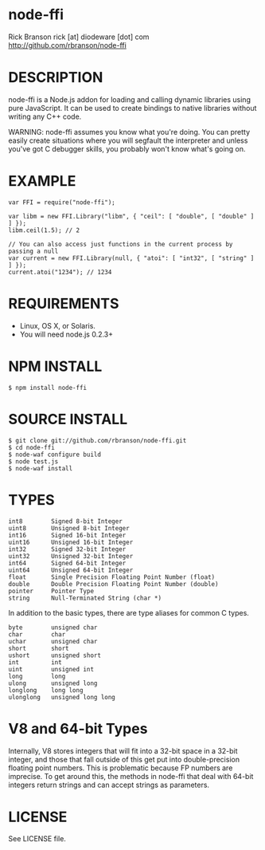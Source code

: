 # node-ffi

Rick Branson rick [at] diodeware [dot] com
http://github.com/rbranson/node-ffi

# DESCRIPTION

node-ffi is a Node.js addon for loading and calling dynamic libraries using pure JavaScript. It can be used to create bindings to native libraries without writing any C++ code.

WARNING: node-ffi assumes you know what you're doing. You can pretty easily create situations where you will segfault the interpreter and unless you've got C debugger skills, you probably won't know what's going on.

# EXAMPLE

    var FFI = require("node-ffi");

    var libm = new FFI.Library("libm", { "ceil": [ "double", [ "double" ] ] });
    libm.ceil(1.5); // 2

    // You can also access just functions in the current process by passing a null
    var current = new FFI.Library(null, { "atoi": [ "int32", [ "string" ] ] });
    current.atoi("1234"); // 1234

# REQUIREMENTS

* Linux, OS X, or Solaris.
* You will need node.js 0.2.3+

# NPM INSTALL
  
    $ npm install node-ffi

# SOURCE INSTALL

    $ git clone git://github.com/rbranson/node-ffi.git
    $ cd node-ffi
    $ node-waf configure build
    $ node test.js
    $ node-waf install

# TYPES

    int8        Signed 8-bit Integer
    uint8       Unsigned 8-bit Integer
    int16       Signed 16-bit Integer
    uint16      Unsigned 16-bit Integer
    int32       Signed 32-bit Integer
    uint32      Unsigned 32-bit Integer
    int64       Signed 64-bit Integer 
    uint64      Unsigned 64-bit Integer 
    float       Single Precision Floating Point Number (float)
    double      Double Precision Floating Point Number (double)
    pointer     Pointer Type
    string      Null-Terminated String (char *)

In addition to the basic types, there are type aliases for common C types.

    byte        unsigned char
    char        char
    uchar       unsigned char
    short       short
    ushort		unsigned short
    int			int
    uint		unsigned int
    long		long
    ulong		unsigned long
    longlong	long long
    ulonglong	unsigned long long

# V8 and 64-bit Types

Internally, V8 stores integers that will fit into a 32-bit space in a 32-bit integer, and those that fall outside of this get put into double-precision floating point numbers. This is problematic because FP numbers are imprecise. To get around this, the methods in node-ffi that deal with 64-bit integers return strings and can accept strings as parameters. 

# LICENSE

See LICENSE file.
